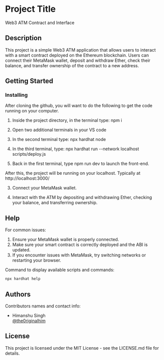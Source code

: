 # Project Title

Web3 ATM Contract and Interface

## Description

This project is a simple Web3 ATM application that allows users to interact with a smart contract deployed on the Ethereum blockchain. Users can connect their MetaMask wallet, deposit and withdraw Ether, check their balance, and transfer ownership of the contract to a new address.

## Getting Started

### Installing
After cloning the github, you will want to do the following to get the code running on your computer.

1. Inside the project directory, in the terminal type: npm i

2. Open two additional terminals in your VS code

3. In the second terminal type: npx hardhat node

4. In the third terminal, type: npx hardhat run --network localhost scripts/deploy.js

5. Back in the first terminal, type npm run dev to launch the front-end.

After this, the project will be running on your localhost. 
Typically at http://localhost:3000/

3. Connect your MetaMask wallet.

4. Interact with the ATM by depositing and withdrawing Ether, checking your balance, and transferring ownership.

## Help

For common issues:

1. Ensure your MetaMask wallet is properly connected.
2. Make sure your smart contract is correctly deployed and the ABI is updated.
3. If you encounter issues with MetaMask, try switching networks or restarting your browser.

Command to display available scripts and commands:
```sh
npx hardhat help
```

## Authors

Contributors names and contact info:

- Himanshu Singh  
  [@the0riginalhim](https://github.com/the0riginalhim)

## License

This project is licensed under the MIT License - see the LICENSE.md file for details.